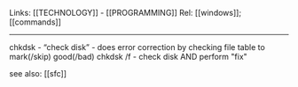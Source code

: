 Links: [[TECHNOLOGY]] - [[PROGRAMMING]]
Rel: [[windows]]; [[commands]]

--- 
chkdsk - “check disk” - does error correction by checking file table to mark(/skip) good(/bad)
chkdsk /f - check disk AND perform "fix"

see also: [[sfc]]